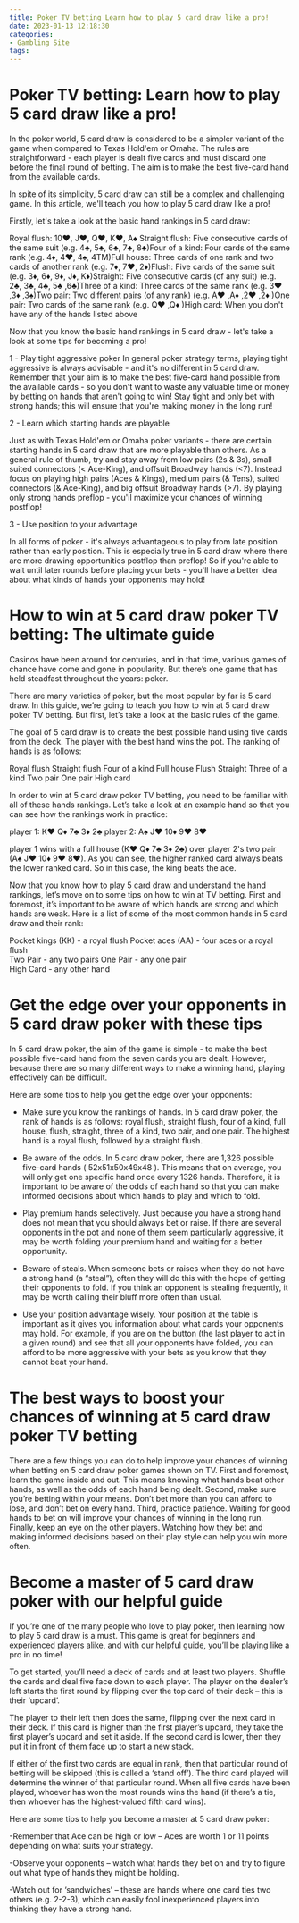 ```yaml
---
title: Poker TV betting Learn how to play 5 card draw like a pro!
date: 2023-01-13 12:18:30
categories:
- Gambling Site
tags:
---
```



#  Poker TV betting: Learn how to play 5 card draw like a pro!

In the poker world, 5 card draw is considered to be a simpler variant of the game when compared to Texas Hold'em or Omaha. The rules are straightforward - each player is dealt five cards and must discard one before the final round of betting. The aim is to make the best five-card hand from the available cards.

In spite of its simplicity, 5 card draw can still be a complex and challenging game. In this article, we'll teach you how to play 5 card draw like a pro!

Firstly, let's take a look at the basic hand rankings in 5 card draw:

Royal flush: 10♥, J♥, Q♥, K♥, A♠
Straight flush: Five consecutive cards of the same suit (e.g. 4♣, 5♣, 6♣, 7♣, 8♣)Four of a kind: Four cards of the same rank (e.g. 4♦, 4♥, 4♠, 4TM)Full house: Three cards of one rank and two cards of another rank (e.g. 7♦, 7♥, 2♦)Flush: Five cards of the same suit (e.g. 3♦, 6♦, 9♦, J♦, K♦)Straight: Five consecutive cards (of any suit) (e.g. 2♣, 3♣, 4♣, 5♣ ,6♣)Three of a kind: Three cards of the same rank (e.g. 3♥ ,3♦ ,3♠)Two pair: Two different pairs (of any rank) (e.g. A♥ ,A♦ ,2♥ ,2♦ )One pair: Two cards of the same rank (e.g. Q♥ ,Q♦ )High card: When you don't have any of the hands listed above

Now that you know the basic hand rankings in 5 card draw - let's take a look at some tips for becoming a pro!

1 - Play tight aggressive poker
In general poker strategy terms, playing tight aggressive is always advisable - and it's no different in 5 card draw. Remember that your aim is to make the best five-card hand possible from the available cards - so you don't want to waste any valuable time or money by betting on hands that aren't going to win! Stay tight and only bet with strong hands; this will ensure that you're making money in the long run!

2 - Learn which starting hands are playable

 Just as with Texas Hold'em or Omaha poker variants - there are certain starting hands in 5 card draw that are more playable than others. As a general rule of thumb, try and stay away from low pairs (2s & 3s), small suited connectors (< Ace-King), and offsuit Broadway hands (<7). Instead focus on playing high pairs (Aces & Kings), medium pairs (& Tens), suited connectors (& Ace-King), and big offsuit Broadway hands (>7). By playing only strong hands preflop - you'll maximize your chances of winning postflop!

3 - Use position to your advantage

 In all forms of poker - it's always advantageous to play from late position rather than early position. This is especially true in 5 card draw where there are more drawing opportunities postflop than preflop! So if you're able to wait until later rounds before placing your bets - you'll have a better idea about what kinds of hands your opponents may hold!

#  How to win at 5 card draw poker TV betting: The ultimate guide

Casinos have been around for centuries, and in that time, various games of chance have come and gone in popularity. But there’s one game that has held steadfast throughout the years: poker.

There are many varieties of poker, but the most popular by far is 5 card draw. In this guide, we’re going to teach you how to win at 5 card draw poker TV betting. But first, let’s take a look at the basic rules of the game.

The goal of 5 card draw is to create the best possible hand using five cards from the deck. The player with the best hand wins the pot. The ranking of hands is as follows:

Royal flush Straight flush Four of a kind Full house Flush Straight Three of a kind Two pair One pair High card

In order to win at 5 card draw poker TV betting, you need to be familiar with all of these hands rankings. Let’s take a look at an example hand so that you can see how the rankings work in practice:

player 1: K♥ Q♦ 7♣ 3♦ 2♣
player 2: A♠ J♥ 10♦ 9♥ 8♥

player 1 wins with a full house (K♥ Q♦ 7♣ 3♦ 2♣) over player 2's two pair (A♠ J♥ 10♦ 9♥ 8♥). As you can see, the higher ranked card always beats the lower ranked card. So in this case, the king beats the ace.

Now that you know how to play 5 card draw and understand the hand rankings, let’s move on to some tips on how to win at TV betting. First and foremost, it’s important to be aware of which hands are strong and which hands are weak. Here is a list of some of the most common hands in 5 card draw and their rank:




Pocket kings (KK) - a royal flush 
Pocket aces (AA) - four aces or a royal flush  
Two Pair - any two pairs 
One Pair - any one pair  
High Card - any other hand

#  Get the edge over your opponents in 5 card draw poker with these tips

In 5 card draw poker, the aim of the game is simple - to make the best possible five-card hand from the seven cards you are dealt. However, because there are so many different ways to make a winning hand, playing effectively can be difficult.

Here are some tips to help you get the edge over your opponents:

* Make sure you know the rankings of hands. In 5 card draw poker, the rank of hands is as follows: royal flush, straight flush, four of a kind, full house, flush, straight, three of a kind, two pair, and one pair. The highest hand is a royal flush, followed by a straight flush.

* Be aware of the odds. In 5 card draw poker, there are 1,326 possible five-card hands ( 52x51x50x49x48 ). This means that on average, you will only get one specific hand once every 1326 hands. Therefore, it is important to be aware of the odds of each hand so that you can make informed decisions about which hands to play and which to fold.

* Play premium hands selectively. Just because you have a strong hand does not mean that you should always bet or raise. If there are several opponents in the pot and none of them seem particularly aggressive, it may be worth folding your premium hand and waiting for a better opportunity.

* Beware of steals. When someone bets or raises when they do not have a strong hand (a “steal”), often they will do this with the hope of getting their opponents to fold. If you think an opponent is stealing frequently, it may be worth calling their bluff more often than usual.

* Use your position advantage wisely. Your position at the table is important as it gives you information about what cards your opponents may hold. For example, if you are on the button (the last player to act in a given round) and see that all your opponents have folded, you can afford to be more aggressive with your bets as you know that they cannot beat your hand.

#  The best ways to boost your chances of winning at 5 card draw poker TV betting

There are a few things you can do to help improve your chances of winning when betting on 5 card draw poker games shown on TV. First and foremost, learn the game inside and out. This means knowing what hands beat other hands, as well as the odds of each hand being dealt. Second, make sure you’re betting within your means. Don’t bet more than you can afford to lose, and don’t bet on every hand. Third, practice patience. Waiting for good hands to bet on will improve your chances of winning in the long run. Finally, keep an eye on the other players. Watching how they bet and making informed decisions based on their play style can help you win more often.

#  Become a master of 5 card draw poker with our helpful guide

If you’re one of the many people who love to play poker, then learning how to play 5 card draw is a must. This game is great for beginners and experienced players alike, and with our helpful guide, you’ll be playing like a pro in no time!

To get started, you’ll need a deck of cards and at least two players. Shuffle the cards and deal five face down to each player. The player on the dealer’s left starts the first round by flipping over the top card of their deck – this is their ‘upcard’.

The player to their left then does the same, flipping over the next card in their deck. If this card is higher than the first player’s upcard, they take the first player’s upcard and set it aside. If the second card is lower, then they put it in front of them face up to start a new stack.

If either of the first two cards are equal in rank, then that particular round of betting will be skipped (this is called a ‘stand off’). The third card played will determine the winner of that particular round. When all five cards have been played, whoever has won the most rounds wins the hand (if there’s a tie, then whoever has the highest-valued fifth card wins).

Here are some tips to help you become a master at 5 card draw poker:

-Remember that Ace can be high or low – Aces are worth 1 or 11 points depending on what suits your strategy.

-Observe your opponents – watch what hands they bet on and try to figure out what type of hands they might be holding.

-Watch out for ‘sandwiches’ – these are hands where one card ties two others (e.g. 2-2-3), which can easily fool inexperienced players into thinking they have a strong hand.